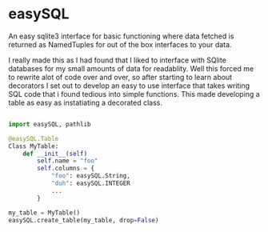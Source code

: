 # easySQL
An easy sqlite3 interface for basic functioning where data fetched is returned as NamedTuples for out of the box interfaces to your data.

I really made this as I had found that I liked to interface with SQlite databases for my small amounts of data for readablity. Well this forced me to rewrite alot of code over and over, so after starting to learn about decorators I set out to develop an easy to use interface that takes writing SQL code that i found tedious into simple functions. This made developing a table as easy as instatiating a decorated class.

```python

import easySQL, pathlib

@easySQL.Table
Class MyTable:
    def __init__(self)
        self.name = "foo"
        self.columns = {
            "foo": easySQL.String,
            "duh": easySQL.INTEGER
            ...
        }

my_table = MyTable()
easySQL.create_table(my_table, drop=False)

```
